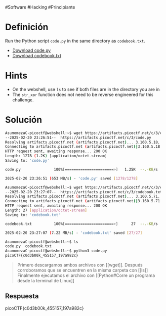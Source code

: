 #Software #Hacking #Principiante
# Definición
Run the Python script `code.py` in the same directory as `codebook.txt`.
- [Download code.py](https://artifacts.picoctf.net/c/3/code.py)
- [Download codebook.txt](https://artifacts.picoctf.net/c/3/codebook.txt)
# Hints
- On the webshell, use `ls` to see if both files are in the directory you are in
- The `str_xor` function does not need to be reverse engineered for this challenge.

# Solución

```bash
AsumomezaC-picoctf@webshell:~$ wget https://artifacts.picoctf.net/c/3/code.py
--2025-02-20 23:26:51--  https://artifacts.picoctf.net/c/3/code.py
Resolving artifacts.picoctf.net (artifacts.picoctf.net)... 3.160.5.18, 3.160.5.93, 3.160.5.71, ...
Connecting to artifacts.picoctf.net (artifacts.picoctf.net)|3.160.5.18|:443... connected.
HTTP request sent, awaiting response... 200 OK
Length: 1278 (1.2K) [application/octet-stream]
Saving to: 'code.py'

code.py               100%[======================>]   1.25K  --.-KB/s    in 0s      

2025-02-20 23:26:51 (653 MB/s) - 'code.py' saved [1278/1278]

AsumomezaC-picoctf@webshell:~$ wget https://artifacts.picoctf.net/c/3/codebook.txt
--2025-02-20 23:27:07--  https://artifacts.picoctf.net/c/3/codebook.txt
Resolving artifacts.picoctf.net (artifacts.picoctf.net)... 3.160.5.71, 3.160.5.42, 3.160.5.93, ...
Connecting to artifacts.picoctf.net (artifacts.picoctf.net)|3.160.5.71|:443... connected.
HTTP request sent, awaiting response... 200 OK
Length: 27 [application/octet-stream]
Saving to: 'codebook.txt'

codebook.txt          100%[======================>]      27  --.-KB/s    in 0s      

2025-02-20 23:27:07 (7.22 MB/s) - 'codebook.txt' saved [27/27]

AsumomezaC-picoctf@webshell:~$ ls
code.py  codebook.txt
AsumomezaC-picoctf@webshell:~$ python3 code.py
picoCTF{c0d3b00k_455157_197a982c}
```

>Primero descargamos ambos archivos con [[wget]].
>Después corroboramos que se encuentren en la misma carpeta con [[ls]]
>Finalmente ejecutamos el archivo con [[Python#Corre un programa desde la terminal de Linux]]
## Respuesta
picoCTF{c0d3b00k_455157_197a982c}
